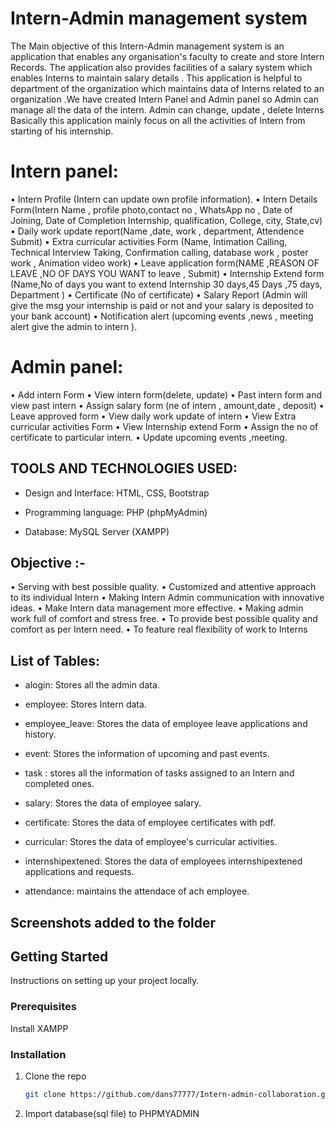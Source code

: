 # Intern-Admin management system
The Main objective of this Intern-Admin management system is an application that enables any organisation's
faculty to create and store Intern Records. The application also provides
facilities of a salary system which enables Interns to maintain salary details . This application is
helpful to department of the organization which maintains data of Interns related to an
organization .We have created Intern Panel and Admin panel so Admin can manage all the data of the intern.
Admin can change, update , delete Interns Basically this application mainly focus on all the
activities of Intern from starting of his internship.

# Intern panel:
• Intern Profile (Intern can update own profile information).
• Intern Details Form(Intern Name , profile photo,contact no , WhatsApp no , Date of
Joining, Date of Completion Internship, qualification, College, city, State,cv)
• Daily work update report(Name ,date, work , department, Attendence Submit)
• Extra curricular activities Form (Name, Intimation Calling, Technical Interview Taking,
Confirmation calling, database work , poster work , Animation video work)
• Leave application form(NAME ,REASON OF LEAVE ,NO OF DAYS YOU WANT to leave ,
Submit)
• Internship Extend form (Name,No of days you want to extend Internship 30 days,45
Days ,75 days, Department )
• Certificate (No of certificate)
• Salary Report (Admin will give the msg your internship is paid or not and your salary is
deposited to your bank account)
• Notification alert (upcoming events ,news , meeting alert give the admin to intern ).


# Admin panel:
• Add intern Form
• View intern form(delete, update)
• Past intern form and view past intern
• Assign salary form (ne of intern , amount,date , deposit)
• Leave approved form
• View daily work update of intern
• View Extra curricular activities Form
• View Internship extend Form
• Assign the no of certificate to particular intern.
• Update upcoming events ,meeting.

## TOOLS AND TECHNOLOGIES USED:

- Design and Interface: HTML, CSS, Bootstrap

- Programming language: PHP (phpMyAdmin)

- Database: MySQL Server (XAMPP)
    
## Objective :-
• Serving with best possible quality.
• Customized and attentive approach to its individual Intern
• Making Intern Admin communication with innovative ideas.
• Make Intern data management more effective.
• Making admin work full of comfort and stress free.
• To provide best possible quality and comfort as per Intern need.
• To feature real flexibility of work to Interns

## List of Tables:

- alogin: Stores all the admin data.

- employee: Stores Intern data.

- employee_leave: Stores the data of employee leave applications and history.

- event: Stores the information of upcoming and past events.

- task : stores all the information of tasks assigned to an Intern and completed ones.

- salary: Stores the data of employee salary.

- certificate: Stores the data of employee certificates with pdf.

- curricular: Stores the data of employee's curricular activities.

- internshipextened: Stores the data of employees internshipextened applications and requests.

- attendance: maintains the attendace of ach employee.
 
## Screenshots added to the folder

## Getting Started

Instructions on setting up your project locally.

### Prerequisites

Install XAMPP 
 

### Installation

1. Clone the repo
   ```sh
   git clone https://github.com/dans77777/Intern-admin-collaboration.git
   ```
2. Import database(sql file) to PHPMYADMIN



